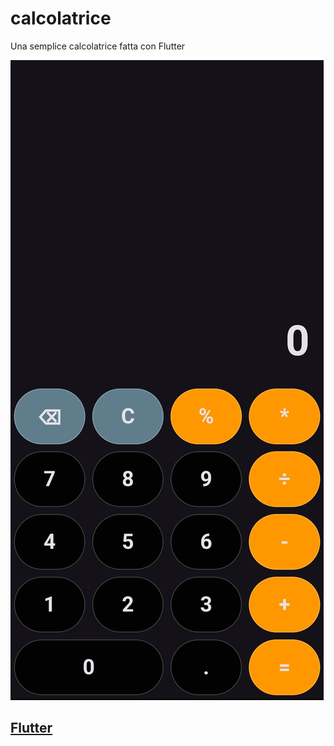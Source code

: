 # calcolatrice

Una semplice calcolatrice fatta con Flutter

![img](https://github.com/Samuel095383/Calcolatrice-in-flutter/blob/main/img/Immagine%202024-05-30%20205910.png "Calcolatrice")
## [Flutter](https://flutter.dev/)

